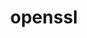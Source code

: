 ---
title: "openssl"
layout: cache
categories: [package, develop-2023-08-13]
meta: {"versions": ["1.1.1v", "3.1.2"], "compilers": ["apple-clang@=14.0.0", "gcc@=11.1.0", "gcc@=11.3.0", "gcc@=12.1.0", "gcc@=7.3.1", "gcc@=7.5.0", "oneapi@=2023.2.0"], "oss": ["amzn2", "ubuntu18.04", "ubuntu20.04", "ubuntu22.04", "ventura"], "platforms": ["darwin", "linux"], "targets": ["aarch64", "neoverse_n1", "ppc64le", "x86_64", "x86_64_v3"], "stacks": ["aws-isc", "aws-isc-aarch64", "build_systems", "data-vis-sdk", "e4s", "e4s-oneapi", "e4s-power", "gpu-tests", "ml-darwin-aarch64-mps", "ml-linux-x86_64-cpu", "ml-linux-x86_64-cuda", "ml-linux-x86_64-rocm", "radiuss", "radiuss-aws", "radiuss-aws-aarch64", "root", "tutorial"], "num_specs": 13, "num_specs_by_stack": {"ml-darwin-aarch64-mps": 1, "root": 13, "radiuss-aws-aarch64": 2, "aws-isc-aarch64": 2, "aws-isc": 1, "radiuss-aws": 1, "e4s-power": 2, "build_systems": 2, "radiuss": 2, "e4s-oneapi": 1, "e4s": 2, "gpu-tests": 1, "data-vis-sdk": 1, "ml-linux-x86_64-cpu": 1, "ml-linux-x86_64-cuda": 1, "ml-linux-x86_64-rocm": 1, "tutorial": 2}}
spec_details: [{"hash": "bdxjflp6nk4w7du4iz2blalguit66tw3", "compiler": "apple-clang@=14.0.0", "versions": ["3.1.2"], "os": "ventura", "platform": "darwin", "target": "aarch64", "variants": ["build_system=generic", "certs=mozilla", "~docs", "~shared"], "stacks": ["ml-darwin-aarch64-mps", "root"], "size": "-", "tarball": "https://binaries.spack.io/releases/develop-2023-08-13/build_cache/darwin-ventura-aarch64/apple-clang-14.0.0/openssl-3.1.2/darwin-ventura-aarch64-apple-clang-14.0.0-openssl-3.1.2-bdxjflp6nk4w7du4iz2blalguit66tw3.spack"}, {"hash": "lucth5efekgrjkpo5y6xe2hkosp6fjya", "compiler": "gcc@=7.3.1", "versions": ["3.1.2"], "os": "amzn2", "platform": "linux", "target": "aarch64", "variants": ["build_system=generic", "certs=mozilla", "~docs", "~shared"], "stacks": ["radiuss-aws-aarch64", "root", "aws-isc-aarch64"], "size": "-", "tarball": "https://binaries.spack.io/releases/develop-2023-08-13/build_cache/linux-amzn2-aarch64/gcc-7.3.1/openssl-3.1.2/linux-amzn2-aarch64-gcc-7.3.1-openssl-3.1.2-lucth5efekgrjkpo5y6xe2hkosp6fjya.spack"}, {"hash": "th45ib45lanzit7ugpoty6oej7mpkgnr", "compiler": "gcc@=7.3.1", "versions": ["3.1.2"], "os": "amzn2", "platform": "linux", "target": "neoverse_n1", "variants": ["build_system=generic", "certs=mozilla", "~docs", "~shared"], "stacks": ["radiuss-aws-aarch64", "root", "aws-isc-aarch64"], "size": "-", "tarball": "https://binaries.spack.io/releases/develop-2023-08-13/build_cache/linux-amzn2-neoverse_n1/gcc-7.3.1/openssl-3.1.2/linux-amzn2-neoverse_n1-gcc-7.3.1-openssl-3.1.2-th45ib45lanzit7ugpoty6oej7mpkgnr.spack"}, {"hash": "u4lvfuku7zly45szl5ixixmtofne3qft", "compiler": "gcc@=7.3.1", "versions": ["3.1.2"], "os": "amzn2", "platform": "linux", "target": "x86_64_v3", "variants": ["build_system=generic", "certs=mozilla", "~docs", "~shared"], "stacks": ["aws-isc", "root", "radiuss-aws"], "size": "-", "tarball": "https://binaries.spack.io/releases/develop-2023-08-13/build_cache/linux-amzn2-x86_64_v3/gcc-7.3.1/openssl-3.1.2/linux-amzn2-x86_64_v3-gcc-7.3.1-openssl-3.1.2-u4lvfuku7zly45szl5ixixmtofne3qft.spack"}, {"hash": "fwyzk2c3htpnmv4tjrs3ovwhq3w627yc", "compiler": "gcc@=11.1.0", "versions": ["3.1.2"], "os": "ubuntu20.04", "platform": "linux", "target": "ppc64le", "variants": ["build_system=generic", "certs=mozilla", "~docs", "~shared"], "stacks": ["root", "e4s-power"], "size": "-", "tarball": "https://binaries.spack.io/releases/develop-2023-08-13/build_cache/linux-ubuntu20.04-ppc64le/gcc-11.1.0/openssl-3.1.2/linux-ubuntu20.04-ppc64le-gcc-11.1.0-openssl-3.1.2-fwyzk2c3htpnmv4tjrs3ovwhq3w627yc.spack"}, {"hash": "ff5pz7ldgk35nlk6fv7424jyw6zj7thp", "compiler": "gcc@=7.5.0", "versions": ["3.1.2"], "os": "ubuntu18.04", "platform": "linux", "target": "x86_64_v3", "variants": ["build_system=generic", "certs=mozilla", "~docs", "~shared"], "stacks": ["build_systems", "root", "radiuss"], "size": "-", "tarball": "https://binaries.spack.io/releases/develop-2023-08-13/build_cache/linux-ubuntu18.04-x86_64_v3/gcc-7.5.0/openssl-3.1.2/linux-ubuntu18.04-x86_64_v3-gcc-7.5.0-openssl-3.1.2-ff5pz7ldgk35nlk6fv7424jyw6zj7thp.spack"}, {"hash": "6klivhaxcsmrbmy3a25gyrxzgujzx2s3", "compiler": "gcc@=7.5.0", "versions": ["1.1.1v"], "os": "ubuntu18.04", "platform": "linux", "target": "x86_64_v3", "variants": ["build_system=generic", "certs=mozilla", "~docs", "~shared"], "stacks": ["build_systems", "root", "radiuss"], "size": "-", "tarball": "https://binaries.spack.io/releases/develop-2023-08-13/build_cache/linux-ubuntu18.04-x86_64_v3/gcc-7.5.0/openssl-1.1.1v/linux-ubuntu18.04-x86_64_v3-gcc-7.5.0-openssl-1.1.1v-6klivhaxcsmrbmy3a25gyrxzgujzx2s3.spack"}, {"hash": "ltlcqbfiapcshntvcs776isz3arhwtee", "compiler": "gcc@=11.1.0", "versions": ["1.1.1v"], "os": "ubuntu20.04", "platform": "linux", "target": "ppc64le", "variants": ["build_system=generic", "certs=mozilla", "~docs", "~shared"], "stacks": ["root", "e4s-power"], "size": "-", "tarball": "https://binaries.spack.io/releases/develop-2023-08-13/build_cache/linux-ubuntu20.04-ppc64le/gcc-11.1.0/openssl-1.1.1v/linux-ubuntu20.04-ppc64le-gcc-11.1.0-openssl-1.1.1v-ltlcqbfiapcshntvcs776isz3arhwtee.spack"}, {"hash": "x5f2yvw3r5ykd3v25uvibouqtlv7umhd", "compiler": "oneapi@=2023.2.0", "versions": ["3.1.2"], "os": "ubuntu20.04", "platform": "linux", "target": "x86_64", "variants": ["build_system=generic", "certs=mozilla", "~docs", "~shared"], "stacks": ["e4s-oneapi", "root"], "size": "-", "tarball": "https://binaries.spack.io/releases/develop-2023-08-13/build_cache/linux-ubuntu20.04-x86_64/oneapi-2023.2.0/openssl-3.1.2/linux-ubuntu20.04-x86_64-oneapi-2023.2.0-openssl-3.1.2-x5f2yvw3r5ykd3v25uvibouqtlv7umhd.spack"}, {"hash": "xvlgyjbqwcfl5xwuptxsi3eryskexwjf", "compiler": "gcc@=11.1.0", "versions": ["3.1.2"], "os": "ubuntu20.04", "platform": "linux", "target": "x86_64_v3", "variants": ["build_system=generic", "certs=mozilla", "~docs", "~shared"], "stacks": ["root", "e4s", "gpu-tests"], "size": "-", "tarball": "https://binaries.spack.io/releases/develop-2023-08-13/build_cache/linux-ubuntu20.04-x86_64_v3/gcc-11.1.0/openssl-3.1.2/linux-ubuntu20.04-x86_64_v3-gcc-11.1.0-openssl-3.1.2-xvlgyjbqwcfl5xwuptxsi3eryskexwjf.spack"}, {"hash": "74kh6dvjx75u3tsllskmldedoxm22s3c", "compiler": "gcc@=11.1.0", "versions": ["1.1.1v"], "os": "ubuntu20.04", "platform": "linux", "target": "x86_64_v3", "variants": ["build_system=generic", "certs=mozilla", "~docs", "~shared"], "stacks": ["root", "e4s", "data-vis-sdk"], "size": "-", "tarball": "https://binaries.spack.io/releases/develop-2023-08-13/build_cache/linux-ubuntu20.04-x86_64_v3/gcc-11.1.0/openssl-1.1.1v/linux-ubuntu20.04-x86_64_v3-gcc-11.1.0-openssl-1.1.1v-74kh6dvjx75u3tsllskmldedoxm22s3c.spack"}, {"hash": "6aejknpuzif4v5ic7ttqtldwllh2jcvw", "compiler": "gcc@=11.3.0", "versions": ["3.1.2"], "os": "ubuntu22.04", "platform": "linux", "target": "x86_64_v3", "variants": ["build_system=generic", "certs=mozilla", "~docs", "~shared"], "stacks": ["ml-linux-x86_64-cpu", "root", "ml-linux-x86_64-cuda", "ml-linux-x86_64-rocm", "tutorial"], "size": "-", "tarball": "https://binaries.spack.io/releases/develop-2023-08-13/build_cache/linux-ubuntu22.04-x86_64_v3/gcc-11.3.0/openssl-3.1.2/linux-ubuntu22.04-x86_64_v3-gcc-11.3.0-openssl-3.1.2-6aejknpuzif4v5ic7ttqtldwllh2jcvw.spack"}, {"hash": "coanombfuvuji7ro3yv5dfqcuc4nvnrh", "compiler": "gcc@=12.1.0", "versions": ["3.1.2"], "os": "ubuntu22.04", "platform": "linux", "target": "x86_64_v3", "variants": ["build_system=generic", "certs=mozilla", "~docs", "~shared"], "stacks": ["root", "tutorial"], "size": "-", "tarball": "https://binaries.spack.io/releases/develop-2023-08-13/build_cache/linux-ubuntu22.04-x86_64_v3/gcc-12.1.0/openssl-3.1.2/linux-ubuntu22.04-x86_64_v3-gcc-12.1.0-openssl-3.1.2-coanombfuvuji7ro3yv5dfqcuc4nvnrh.spack"}]
---